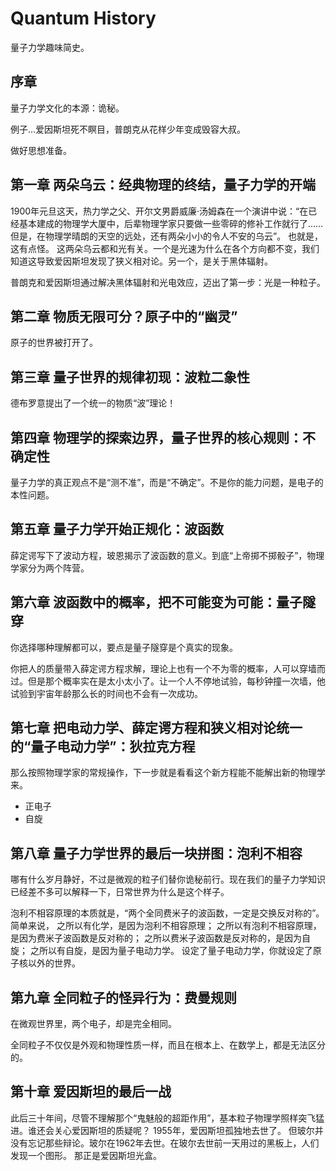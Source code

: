 # Quantum History
量子力学趣味简史。

## 序章

量子力学文化的本源：诡秘。

例子...爱因斯坦死不瞑目，普朗克从花样少年变成毁容大叔。

做好思想准备。

## 第一章 两朵乌云：经典物理的终结，量子力学的开端

1900年元旦这天，热力学之父、开尔文男爵威廉·汤姆森在一个演讲中说：“在已经基本建成的物理学大厦中，后辈物理学家只要做一些零碎的修补工作就行了……但是，在物理学晴朗的天空的远处，还有两朵小小的令人不安的乌云”。
也就是，这有点怪。
这两朵乌云都和光有关。一个是光速为什么在各个方向都不变，我们知道这导致爱因斯坦发现了狭义相对论。另一个，是关于黑体辐射。

普朗克和爱因斯坦通过解决黑体辐射和光电效应，迈出了第一步：光是一种粒子。

## 第二章 物质无限可分？原子中的“幽灵”

原子的世界被打开了。

## 第三章 量子世界的规律初现：波粒二象性

德布罗意提出了一个统一的物质“波”理论！

## 第四章 物理学的探索边界，量子世界的核心规则：不确定性

量子力学的真正观点不是“测不准”，而是“不确定”。不是你的能力问题，是电子的本性问题。

## 第五章 量子力学开始正规化：波函数

薛定谔写下了波动方程，玻恩揭示了波函数的意义。到底“上帝掷不掷骰子”，物理学家分为两个阵营。

## 第六章 波函数中的概率，把不可能变为可能：量子隧穿

你选择哪种理解都可以，要点是量子隧穿是个真实的现象。

你把人的质量带入薛定谔方程求解，理论上也有一个不为零的概率，人可以穿墙而过。但是那个概率实在是太小太小了。让一个人不停地试验，每秒钟撞一次墙，他试验到宇宙年龄那么长的时间也不会有一次成功。

## 第七章 把电动力学、薛定谔方程和狭义相对论统一的“量子电动力学”：狄拉克方程

那么按照物理学家的常规操作，下一步就是看看这个新方程能不能解出新的物理学来。

- 正电子
- 自旋

## 第八章 量子力学世界的最后一块拼图：泡利不相容

哪有什么岁月静好，不过是微观的粒子们替你诡秘前行。现在我们的量子力学知识已经差不多可以解释一下，日常世界为什么是这个样子。

泡利不相容原理的本质就是，“两个全同费米子的波函数，一定是交换反对称的”。
简单来说，
之所以有化学，是因为泡利不相容原理；
之所以有泡利不相容原理，是因为费米子波函数是反对称的；
之所以费米子波函数是反对称的，是因为自旋；
之所以有自旋，是因为量子电动力学。
设定了量子电动力学，你就设定了原子核以外的世界。

## 第九章 全同粒子的怪异行为：费曼规则

在微观世界里，两个电子，却是完全相同。

全同粒子不仅仅是外观和物理性质一样，而且在根本上、在数学上，都是无法区分的。

## 第十章 爱因斯坦的最后一战

此后三十年间，尽管不理解那个“鬼魅般的超距作用”，基本粒子物理学照样突飞猛进。谁还会关心爱因斯坦的质疑呢？
1955年，爱因斯坦孤独地去世了。
但玻尔并没有忘记那些辩论。玻尔在1962年去世。在玻尔去世前一天用过的黑板上，人们发现一个图形。
那正是爱因斯坦光盒。
